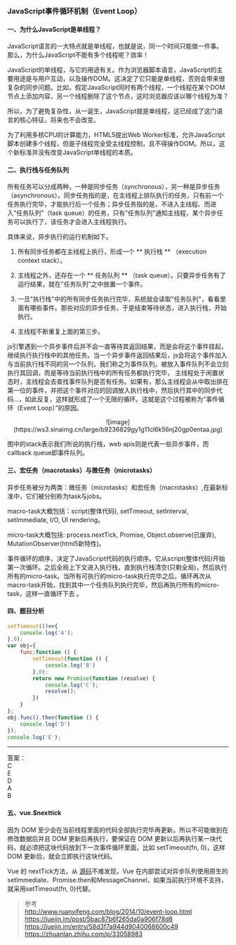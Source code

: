 ### JavaScript事件循环机制（Event Loop）
#### 一、为什么JavaScript是单线程？
JavaScript语言的一大特点就是单线程，也就是说，同一个时间只能做一件事。 那么，为什么JavaScript不能有多个线程呢？效率！  

JavaScript的单线程，与它的用途有关。作为浏览器脚本语言，JavaScript的主要用途是与用户互动，以及操作DOM。这决定了它只能是单线程，否则会带来很复杂的同步问题。比如，假定JavaScript同时有两个线程，一个线程在某个DOM节点上添加内容，另一个线程删除了这个节点，这时浏览器应该以哪个线程为准？  

所以，为了避免复杂性，从一诞生，JavaScript就是单线程，这已经成了这门语言的核心特征，将来也不会改变。  

为了利用多核CPU的计算能力，HTML5提出Web Worker标准，允许JavaScript脚本创建多个线程，但是子线程完全受主线程控制，且不得操作DOM。所以，这个新标准并没有改变JavaScript单线程的本质。  

#### 二、执行栈与任务队列  
所有任务可以分成两种，一种是同步任务（synchronous），另一种是异步任务（asynchronous）。同步任务指的是，在主线程上排队执行的任务，只有前一个任务执行完毕，才能执行后一个任务；异步任务指的是，不进入主线程、而进入"任务队列"（task queue）的任务，只有"任务队列"通知主线程，某个异步任务可以执行了，该任务才会进入主线程执行。  

具体来说，异步执行的运行机制如下。 
 
1. 所有同步任务都在主线程上执行，形成一个 ** 执行栈 ** （execution context stack）。  

2. 主线程之外，还存在一个 ** 任务队列 ** （task queue）。只要异步任务有了运行结果，就在"任务队列"之中放置一个事件。   

3. 一旦"执行栈"中的所有同步任务执行完毕，系统就会读取"任务队列"，看看里面有哪些事件。那些对应的异步任务，于是结束等待状态，进入执行栈，开始执行。  

4. 主线程不断重复上面的第三步。  

js引擎遇到一个异步事件后并不会一直等待其返回结果，而是会将这个事件挂起，继续执行执行栈中的其他任务。当一个异步事件返回结果后，js会将这个事件加入与当前执行栈不同的另一个队列，我们称之为事件队列。被放入事件队列不会立刻执行其回调，而是等待当前执行栈中的所有任务都执行完毕， 主线程处于闲置状态时，主线程会去查找事件队列是否有任务。如果有，那么主线程会从中取出排在第一位的事件，并把这个事件对应的回调放入执行栈中，然后执行其中的同步代码...，如此反复，这样就形成了一个无限的循环。这就是这个过程被称为“事件循环（Event Loop）”的原因。  
<div align="center">
![image](https://ws3.sinaimg.cn/large/b9236829gy1g11cl6k56nj20gp0entaa.jpg)  
</div>

图中的stack表示我们所说的执行栈，web apis则是代表一些异步事件，而callback queue即事件队列。  

#### 三、宏任务（macrotasks）与微任务（microtasks） 

异步任务被分为两类：微任务（microtasks）和宏任务（macrotasks）,在最新标准中，它们被分别称为task与jobs。 

macro-task大概包括：script(整体代码), setTimeout, setInterval, setImmediate, I/O, UI rendering。   

micro-task大概包括: process.nextTick, Promise, Object.observe(已废弃), MutationObserver(html5新特性)。 

事件循环的顺序，决定了JavaScript代码的执行顺序。它从script(整体代码)开始第一次循环。之后全局上下文进入执行栈，直到执行栈清空(只剩全局)，然后执行所有的micro-task。当所有可执行的micro-task执行完毕之后。循环再次从macro-task开始，找到其中一个任务队列执行完毕，然后再执行所有的micro-task，这样一直循环下去 。

#### 四、题目分析 

``` js 
setTimeout(()=>{
    console.log('A');
},0);
var obj={
    func:function () {
        setTimeout(function () {
            console.log('B')
        },0);
        return new Promise(function (resolve) {
            console.log('C');
            resolve();
        })
    }
};
obj.func().then(function () {
    console.log('D')
});
console.log('E');

``` 
        
********************  
     
答案：  
C   
E  
D  
A  
B  
   
#### 五、vue.$nexttick   

因为 DOM 至少会在当前线程里面的代码全部执行完毕再更新。所以不可能做到在修改数据后并且 DOM 更新后再执行，要保证在 DOM 更新以后再执行某一块代码，就必须把这块代码放到下一次事件循环里面，比如 setTimeout(fn, 0)，这样 DOM 更新后，就会立即执行这块代码。   

Vue 的 nextTick方法，从 [源码](https://github.com/vuejs/vue/blob/dev/src/core/util/next-tick.js)不难发现，Vue 在内部尝试对异步队列使用原生的setImmediate、Promise.then和MessageChannel，如果当前执行环境不支持，就采用setTimeout(fn, 0)代替。 
   
> 参考  
> <http://www.ruanyifeng.com/blog/2014/10/event-loop.html>
> <https://juejin.im/post/5bac87b6f265da0a906f78d8>
> <https://juejin.im/entry/58d3f7a944d9040068600c49>
> <https://zhuanlan.zhihu.com/p/33058983>

